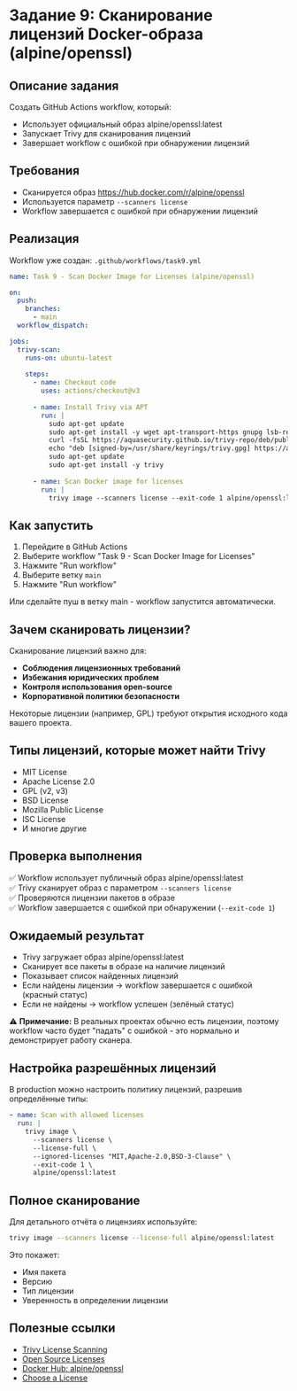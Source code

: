 # Задание 9: Сканирование лицензий Docker-образа (alpine/openssl)

## Описание задания
Создать GitHub Actions workflow, который:
- Использует официальный образ alpine/openssl:latest
- Запускает Trivy для сканирования лицензий
- Завершает workflow с ошибкой при обнаружении лицензий

## Требования
- Сканируется образ https://hub.docker.com/r/alpine/openssl
- Используется параметр `--scanners license`
- Workflow завершается с ошибкой при обнаружении лицензий

## Реализация

Workflow уже создан: `.github/workflows/task9.yml`

```yaml
name: Task 9 - Scan Docker Image for Licenses (alpine/openssl)

on:
  push:
    branches:
      - main
  workflow_dispatch:

jobs:
  trivy-scan:
    runs-on: ubuntu-latest
    
    steps:
      - name: Checkout code
        uses: actions/checkout@v3
      
      - name: Install Trivy via APT
        run: |
          sudo apt-get update
          sudo apt-get install -y wget apt-transport-https gnupg lsb-release
          curl -fsSL https://aquasecurity.github.io/trivy-repo/deb/public.key | sudo gpg --dearmor -o /usr/share/keyrings/trivy.gpg
          echo "deb [signed-by=/usr/share/keyrings/trivy.gpg] https://aquasecurity.github.io/trivy-repo/deb $(lsb_release -cs) main" | sudo tee /etc/apt/sources.list.d/trivy.list
          sudo apt-get update
          sudo apt-get install -y trivy
      
      - name: Scan Docker image for licenses
        run: |
          trivy image --scanners license --exit-code 1 alpine/openssl:latest
```

## Как запустить

1. Перейдите в GitHub Actions
2. Выберите workflow "Task 9 - Scan Docker Image for Licenses"
3. Нажмите "Run workflow"
4. Выберите ветку `main`
5. Нажмите "Run workflow"

Или сделайте пуш в ветку main - workflow запустится автоматически.

## Зачем сканировать лицензии?

Сканирование лицензий важно для:
- **Соблюдения лицензионных требований**
- **Избежания юридических проблем**
- **Контроля использования open-source**
- **Корпоративной политики безопасности**

Некоторые лицензии (например, GPL) требуют открытия исходного кода вашего проекта.

## Типы лицензий, которые может найти Trivy

- MIT License
- Apache License 2.0
- GPL (v2, v3)
- BSD License
- Mozilla Public License
- ISC License
- И многие другие

## Проверка выполнения

✅ Workflow использует публичный образ alpine/openssl:latest  
✅ Trivy сканирует образ с параметром `--scanners license`  
✅ Проверяются лицензии пакетов в образе  
✅ Workflow завершается с ошибкой при обнаружении (`--exit-code 1`)

## Ожидаемый результат

- Trivy загружает образ alpine/openssl:latest
- Сканирует все пакеты в образе на наличие лицензий
- Показывает список найденных лицензий
- Если найдены лицензии → workflow завершается с ошибкой (красный статус)
- Если не найдены → workflow успешен (зелёный статус)

⚠️ **Примечание:** В реальных проектах обычно есть лицензии, поэтому workflow часто будет "падать" с ошибкой - это нормально и демонстрирует работу сканера.

## Настройка разрешённых лицензий

В production можно настроить политику лицензий, разрешив определённые типы:

```yaml
- name: Scan with allowed licenses
  run: |
    trivy image \
      --scanners license \
      --license-full \
      --ignored-licenses "MIT,Apache-2.0,BSD-3-Clause" \
      --exit-code 1 \
      alpine/openssl:latest
```

## Полное сканирование

Для детального отчёта о лицензиях используйте:

```bash
trivy image --scanners license --license-full alpine/openssl:latest
```

Это покажет:
- Имя пакета
- Версию
- Тип лицензии
- Уверенность в определении лицензии

## Полезные ссылки

- [Trivy License Scanning](https://aquasecurity.github.io/trivy/latest/docs/scanner/license/)
- [Open Source Licenses](https://opensource.org/licenses)
- [Docker Hub: alpine/openssl](https://hub.docker.com/r/alpine/openssl)
- [Choose a License](https://choosealicense.com/)
